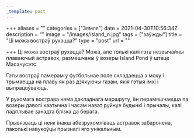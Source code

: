 ```yaml
---
_template: post
---
```





+++
aliases = ""
categories = ["Зямля"]
date = 2021-04-30T10:56:34Z
description = ""
image = "/images/island_n.jpg"
tags = ["заўжды"]
title = "Ці можа востраў рухацца?"
type = "post"
url = ""

+++
Ці можа востраў рухацца? Можа, але толькі калі гэта незвычайны плаваючый астравок, размешчаны ў возеры Island Pond ў штаце Масачусэтс.  
  
Гэты востраў памерам у футбольнае поле складаецца з моху і трымаецца на плаву як раз дзякуючы газам, якія гэтыя імхі і выпрацоўваюць.  
  
У рухомага вострава няма дакладнага маршруту, ён перамяшчаецца па возеры даволі хаатычна і часам нават руйнуе будынкі і прычалы, калі падплывае занадта блізка да берага.  
  
Прывязваць ці неяк інакш абезрухомліваць астравок забаронена, паколькі навукоўцы прызналі яго унікальным.
